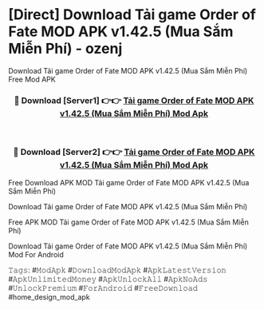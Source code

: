 # [Direct] Download Tải game Order of Fate MOD APK v1.42.5 (Mua Sắm Miễn Phí) - ozenj
Download Tải game Order of Fate MOD APK v1.42.5 (Mua Sắm Miễn Phí) Free Mod APK

<div align="center">
<h3>🔴 Download [Server1] 👉👉 <a href="https://apk-comot.site?title=Tải_game_Order_of_Fate_MOD_APK_v1.42.5_(Mua_Sắm_Miễn_Phí)">Tải game Order of Fate MOD APK v1.42.5 (Mua Sắm Miễn Phí) Mod Apk</a></h3><br>

<h3>🔴 Download [Server2] 👉👉 <a href="https://apk-comot.site?title=Tải_game_Order_of_Fate_MOD_APK_v1.42.5_(Mua_Sắm_Miễn_Phí)">Tải game Order of Fate MOD APK v1.42.5 (Mua Sắm Miễn Phí) Mod Apk</a></h3>
</div>


Free Download APK MOD Tải game Order of Fate MOD APK v1.42.5 (Mua Sắm Miễn Phí)

Download Tải game Order of Fate MOD APK v1.42.5 (Mua Sắm Miễn Phí) 

Free APK MOD Tải game Order of Fate MOD APK v1.42.5 (Mua Sắm Miễn Phí) 

Download Tải game Order of Fate MOD APK v1.42.5 (Mua Sắm Miễn Phí) Mod For Android

𝚃𝚊𝚐𝚜: #𝙼𝚘𝚍𝙰𝚙𝚔 #𝙳𝚘𝚠𝚗𝚕𝚘𝚊𝚍𝙼𝚘𝚍𝙰𝚙𝚔 #𝙰𝚙𝚔𝙻𝚊𝚝𝚎𝚜𝚝𝚅𝚎𝚛𝚜𝚒𝚘𝚗 #𝙰𝚙𝚔𝚄𝚗𝚕𝚒𝚖𝚒𝚝𝚎𝚍𝙼𝚘𝚗𝚎𝚢 #𝙰𝚙𝚔𝚄𝚗𝚕𝚘𝚌𝚔𝙰𝚕𝚕 #𝙰𝚙𝚔𝙽𝚘𝙰𝚍𝚜 #𝚄𝚗𝚕𝚘𝚌𝚔𝙿𝚛𝚎𝚖𝚒𝚞𝚖 #𝙵𝚘𝚛𝙰𝚗𝚍𝚛𝚘𝚒𝚍 #𝙵𝚛𝚎𝚎𝙳𝚘𝚠𝚗𝚕𝚘𝚊𝚍 #home_design_mod_apk